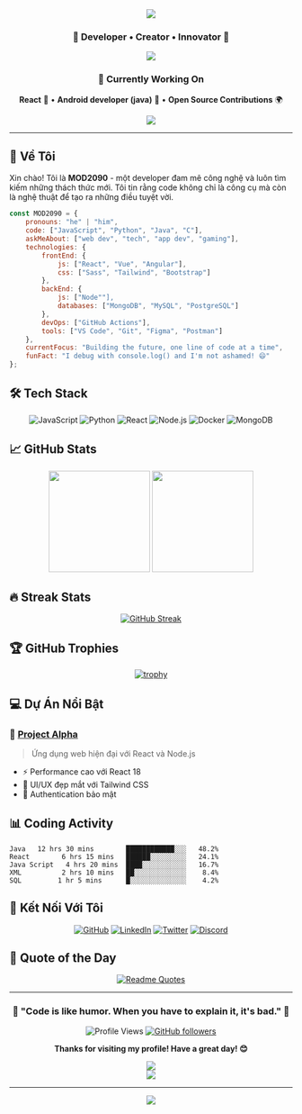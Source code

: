 <div align="center">

<img src="https://capsule-render.vercel.app/api?type=waving&color=gradient&customColorList=6,11,20&height=300&section=header&text=Hi%20there,%20I'm%20MOD2090%20👋&fontSize=50&fontColor=fff&animation=fadeIn&fontAlignY=38&desc=Full%20Stack%20Developer%20|%20Open%20Source%20Enthusiast%20|%20Tech%20Innovation%20Advocate&descAlignY=55&descSize=18"/>

### 🌟 Developer • Creator • Innovator 🌟

<img src="https://user-images.githubusercontent.com/73097560/115834477-dbab4500-a447-11eb-908a-139a6edaec5c.gif"/>

### 🎯 Currently Working On

**React** 📱 • **Android developer (java)** 🤖 • **Open Source Contributions** 🌍

<img src="https://user-images.githubusercontent.com/73097560/115834477-dbab4500-a447-11eb-908a-139a6edaec5c.gif"/>

</div>

---

## 🚀 Về Tôi

Xin chào! Tôi là **MOD2090** - một developer đam mê công nghệ và luôn tìm kiếm những thách thức mới. Tôi tin rằng code không chỉ là công cụ mà còn là nghệ thuật để tạo ra những điều tuyệt vời.

```javascript
const MOD2090 = {
    pronouns: "he" | "him",
    code: ["JavaScript", "Python", "Java", "C"],
    askMeAbout: ["web dev", "tech", "app dev", "gaming"],
    technologies: {
        frontEnd: {
            js: ["React", "Vue", "Angular"],
            css: ["Sass", "Tailwind", "Bootstrap"]
        },
        backEnd: {
            js: ["Node""],
            databases: ["MongoDB", "MySQL", "PostgreSQL"]
        },
        devOps: ["GitHub Actions"],
        tools: ["VS Code", "Git", "Figma", "Postman"]
    },
    currentFocus: "Building the future, one line of code at a time",
    funFact: "I debug with console.log() and I'm not ashamed! 😄"
};
```

## 🛠️ Tech Stack

<div align="center">

![JavaScript](https://img.shields.io/badge/JavaScript-F7DF1E?style=for-the-badge&logo=javascript&logoColor=black)
![Python](https://img.shields.io/badge/Python-14354C?style=for-the-badge&logo=python&logoColor=white)
![React](https://img.shields.io/badge/React-20232A?style=for-the-badge&logo=react&logoColor=61DAFB)
![Node.js](https://img.shields.io/badge/Node.js-43853D?style=for-the-badge&logo=node.js&logoColor=white)
![Docker](https://img.shields.io/badge/Docker-2496ED?style=for-the-badge&logo=docker&logoColor=white)
![MongoDB](https://img.shields.io/badge/MongoDB-4EA94B?style=for-the-badge&logo=mongodb&logoColor=white)

</div>

## 📈 GitHub Stats

<div align="center">

<img height="180em" src="https://github-readme-stats.vercel.app/api?username=Danchoimod&show_icons=true&theme=tokyonight&include_all_commits=true&count_private=true"/>
<img height="180em" src="https://github-readme-stats.vercel.app/api/top-langs/?username=Danchoimod&layout=compact&langs_count=8&theme=tokyonight"/>

</div>

## 🔥 Streak Stats

<div align="center">

[![GitHub Streak](https://streak-stats.demolab.com/?user=Danchoimod&theme=tokyonight)](https://git.io/streak-stats)

</div>

## 🏆 GitHub Trophies

<div align="center">

[![trophy](https://github-profile-trophy.vercel.app/?username=Danchoimod&theme=onedark&column=7)](https://github.com/ryo-ma/github-profile-trophy)

</div>

## 💻 Dự Án Nổi Bật

### 🌟 [Project Alpha](https://github.com/Danchoimod/project-alpha)
> Ứng dụng web hiện đại với React và Node.js
- ⚡ Performance cao với React 18
- 🎨 UI/UX đẹp mắt với Tailwind CSS
- 🔐 Authentication bảo mật

## 📊 Coding Activity

<!--START_SECTION:waka-->
```text
Java   12 hrs 30 mins        ████████████░░░   48.2%
React        6 hrs 15 mins   ██████░░░░░░░░░   24.1%
Java Script   4 hrs 20 mins  ████░░░░░░░░░░░   16.7%
XML          2 hrs 10 mins   ██░░░░░░░░░░░░░    8.4%
SQL         1 hr 5 mins      █░░░░░░░░░░░░░░    4.2%
```
<!--END_SECTION:waka-->

## 🤝 Kết Nối Với Tôi

<div align="center">

[![GitHub](https://img.shields.io/badge/GitHub-100000?style=for-the-badge&logo=github&logoColor=white)](https://github.com/Danchoimod)
[![LinkedIn](https://img.shields.io/badge/LinkedIn-0077B5?style=for-the-badge&logo=linkedin&logoColor=white)](https://linkedin.com/in/Danchoimod)
[![Twitter](https://img.shields.io/badge/Twitter-1DA1F2?style=for-the-badge&logo=twitter&logoColor=white)](https://twitter.com/Danchoimod)
[![Discord](https://img.shields.io/badge/Discord-7289DA?style=for-the-badge&logo=discord&logoColor=white)](https://discord.gg/Danchoimod)

</div>

## 💭 Quote of the Day

<div align="center">

[![Readme Quotes](https://quotes-github-readme.vercel.app/api?type=horizontal&theme=tokyonight)](https://github.com/piyushsuthar/github-readme-quotes)

</div>

---

<div align="center">

### 🌟 "Code is like humor. When you have to explain it, it's bad." 🌟

![Profile Views](https://komarev.com/ghpvc/?username=Danchoimod&color=brightgreen&style=flat-square)
[![GitHub followers](https://img.shields.io/github/followers/Danchoimod?style=social)](https://github.com/Danchoimod)

**Thanks for visiting my profile! Have a great day! 😊**

</div>

<div align="center">
  <img src="https://github-readme-activity-graph.vercel.app/graph?username=Danchoimod&bg_color=1a1b27&color=628fdb&line=d5d5d5&point=ff6b6b&area=true&hide_border=true" />
</div>

<div align="center">
  <img src="https://readme-typing-svg.herokuapp.com?font=Fira+Code&pause=1000&color=36BCF7&center=true&vCenter=true&width=435&lines=Thanks+for+visiting!+%F0%9F%91%8B;Have+a+great+day!+%E2%98%80%EF%B8%8F;Let's+connect+and+build+together!+%F0%9F%9A%80" />

---

<div align="center">
  <img src="https://capsule-render.vercel.app/api?type=waving&color=gradient&height=100&section=footer"/>
</div>
